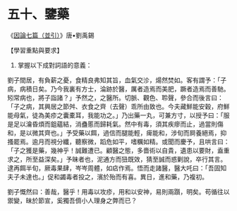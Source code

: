 # 五十、鑒藥

《[因論七篇（並引）](https://zh.wikisource.org/wiki/%E5%9B%A0%E8%AB%96%E4%B8%83%E7%AF%87%EF%BC%88%E4%B8%A6%E5%BC%95%EF%BC%89)》唐•劉禹錫

【學習重點與要求】

1. 掌握以下成對詞語的意義：



劉子間居，有負薪之憂，食精良弗知其旨，血氣交沴，煬然焚如。客有謂予：「子病，病積日矣。乃今我裏有方士，淪跡於醫，厲者造焉而美肥，蹶者造焉而善馳。矧常病也，將子詣諸？」予然之，之醫所。切脈、觀色、聆聲，參合而後言曰：「子之病，其興居之節舛、衣食之齊（去聲）乖所由致也。今夫藏鮮能安穀，府鮮能母氣，徒為美疹之囊橐耳，我能功之。」乃出藥一丸，可兼方寸，以授予曰：「服是足以瀹昏煩而鉏蘊結，消蠱慝而歸耗氣。然中有毒，須其疾瘳而止，過當則傷和，是以微其齊也。」予受藥以餌，過信而腿能輕，痺能和，涉旬而屙養絕焉，抑搔罷焉。逾月而視分纖，聽察微，蹈危如平，嗜糲如精。或聞而慶予，且哄言曰：「子之獲是藥，幾神乎！誠難遭已。顧醫之態，多嗇術以自貴，遺患以要財，盍重求之，所至益深矣。」予昧者也，泥通方而狃既效，猜至誠而惑剿說，卒行其言。逮再餌半旬，厥毒果肆，岑岑周體，如痁作焉。悟而走諸醫，醫大吒曰：「吾固知夫子未達也。」促和蠲毒者投之，濱於殆而有喜。異日，進和藥，乃複初。

劉子慨然曰：善哉，醫乎！用毒以攻疹，用和以安神，易則兩躓，明矣。苟循往以禦變，昧於節宣，奚獨吾儕小人理身之弊而已？ 
